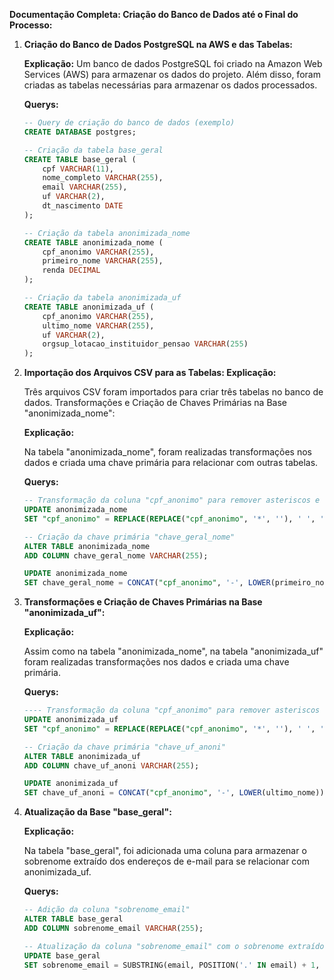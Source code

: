 **Documentação Completa: Criação do Banco de Dados até o Final do Processo:**

1. **Criação do Banco de Dados PostgreSQL na AWS e das Tabelas:**

   **Explicação:**
   Um banco de dados PostgreSQL foi criado na Amazon Web Services (AWS) para armazenar os dados do projeto. Além disso, foram criadas as tabelas necessárias para armazenar os dados processados.

   **Querys:**
   ```sql
   -- Query de criação do banco de dados (exemplo)
   CREATE DATABASE postgres;

   -- Criação da tabela base_geral
   CREATE TABLE base_geral (
       cpf VARCHAR(11),
       nome_completo VARCHAR(255),
       email VARCHAR(255),
       uf VARCHAR(2),
       dt_nascimento DATE 
   );

   -- Criação da tabela anonimizada_nome
   CREATE TABLE anonimizada_nome (
       cpf_anonimo VARCHAR(255),
       primeiro_nome VARCHAR(255),
       renda DECIMAL
   );

   -- Criação da tabela anonimizada_uf
   CREATE TABLE anonimizada_uf (
       cpf_anonimo VARCHAR(255),
       ultimo_nome VARCHAR(255),
       uf VARCHAR(2),
       orgsup_lotacao_instituidor_pensao VARCHAR(255)
   );

2. **Importação dos Arquivos CSV para as Tabelas: Explicação:**

    Três arquivos CSV foram importados para criar três tabelas no banco de dados.
    Transformações e Criação de Chaves Primárias na Base "anonimizada_nome":
    
    **Explicação:**
    
    Na tabela "anonimizada_nome", foram realizadas transformações nos dados e criada uma chave primária para relacionar com outras tabelas.

    **Querys:**
    ```sql
    -- Transformação da coluna "cpf_anonimo" para remover asteriscos e espaços em branco
    UPDATE anonimizada_nome
    SET "﻿cpf_anonimo" = REPLACE(REPLACE("﻿cpf_anonimo", '*', ''), ' ', '');
    
    -- Criação da chave primária "chave_geral_nome"
    ALTER TABLE anonimizada_nome
    ADD COLUMN chave_geral_nome VARCHAR(255);
    
    UPDATE anonimizada_nome
    SET chave_geral_nome = CONCAT("﻿cpf_anonimo", '-', LOWER(primeiro_nome));
    ```
    
3. **Transformações e Criação de Chaves Primárias na Base "anonimizada_uf":**

    **Explicação:**
    
    Assim como na tabela "anonimizada_nome", na tabela "anonimizada_uf" foram realizadas transformações nos dados e criada uma chave primária.

    **Querys:**
    ```sql
    ---- Transformação da coluna "cpf_anonimo" para remover asteriscos e espaços em branco
    UPDATE anonimizada_uf
    SET "﻿cpf_anonimo" = REPLACE(REPLACE("﻿cpf_anonimo", '*', ''), ' ', '');
    
    -- Criação da chave primária "chave_uf_anoni"
    ALTER TABLE anonimizada_uf
    ADD COLUMN chave_uf_anoni VARCHAR(255);
    
    UPDATE anonimizada_uf
    SET chave_uf_anoni = CONCAT("﻿cpf_anonimo", '-', LOWER(ultimo_nome));
    ```

4. **Atualização da Base "base_geral":**

    **Explicação:**
    
    Na tabela "base_geral", foi adicionada uma coluna para armazenar o sobrenome extraído dos endereços de e-mail para se relacionar com anonimizada_uf.

    **Querys:**
    ```sql
    -- Adição da coluna "sobrenome_email"
    ALTER TABLE base_geral
    ADD COLUMN sobrenome_email VARCHAR(255);

    -- Atualização da coluna "sobrenome_email" com o sobrenome extraído do endereço de e-mail
    UPDATE base_geral
    SET sobrenome_email = SUBSTRING(email, POSITION('.' IN email) + 1, POSITION('@' IN email) - POSITION('.' IN email) - 1);
    ```

